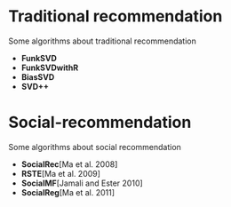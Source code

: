 # Traditional recommendation
Some algorithms about traditional recommendation

* **FunkSVD**
* **FunkSVDwithR**
* **BiasSVD**
* **SVD++**
# Social-recommendation
Some algorithms about social recommendation

* **SocialRec**[Ma et al. 2008]
* **RSTE**[Ma et al. 2009]
* **SocialMF**[Jamali and Ester 2010]
* **SocialReg**[Ma et al. 2011]

